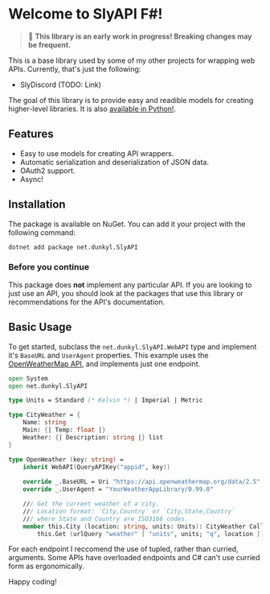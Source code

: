 ﻿# Welcome to SlyAPI F#!

> 🚧 **This library is an early work in progress! Breaking changes may be frequent.**

This is a base library used by some of my other projects for wrapping web APIs.
Currently, that's just the following:

 - SlyDiscord (TODO: Link)

The goal of this library is to provide easy and readible models for creating higher-level libraries. It is also [available in Python!](https://github.com/dunkyl/SlyAPI-Python).

## Features

- Easy to use models for creating API wrappers.
- Automatic serialization and deserialization of JSON data.
- OAuth2 support.
- Async!

## Installation

The package is available on NuGet. You can add it your project with the following command:
```
dotnet add package net.dunkyl.SlyAPI
```

<div class="admonition info">
 <h3>Before you continue</h3>
 <p>This package does <b>not</b> implement any particular API. If you are looking to just use an API, you should look at the packages that use this library or recommendations for the API's documentation.
</div>

## Basic Usage

To get started, subclass the `net.dunkyl.SlyAPI.WebAPI` type and implement it's `BaseURL` and `UserAgent` properties.
This example uses the [OpenWeatherMap API](https://openweathermap.org/), and implements just one endpoint.

```fsharp
open System
open net.dunkyl.SlyAPI

type Units = Standard (* Kelvin *) | Imperial | Metric

type CityWeather = {
    Name: string
    Main: {| Temp: float |}
    Weather: {| Description: string |} list
}

type OpenWeather (key: string) =
    inherit WebAPI(QueryAPIKey("appid", key))
    
    override _.BaseURL = Uri "https://api.openweathermap.org/data/2.5"
    override _.UserAgent = "YourWeatherAppLibrary/0.99.0"

    /// Get the current weather of a city.
    /// Location format: `City,Country` or `City,State,Country`
    /// where State and Country are ISO3166 codes.
    member this.City (location: string, units: Units): CityWeather Call =
        this.Get (urlQuery "weather" [ "units", units; "q", location ]) ()
```

For each endpoint I reccomend the use of tupled, rather than curried, arguments. Some APIs have overloaded endpoints and C# can't use curried form as ergonomically.

Happy coding!